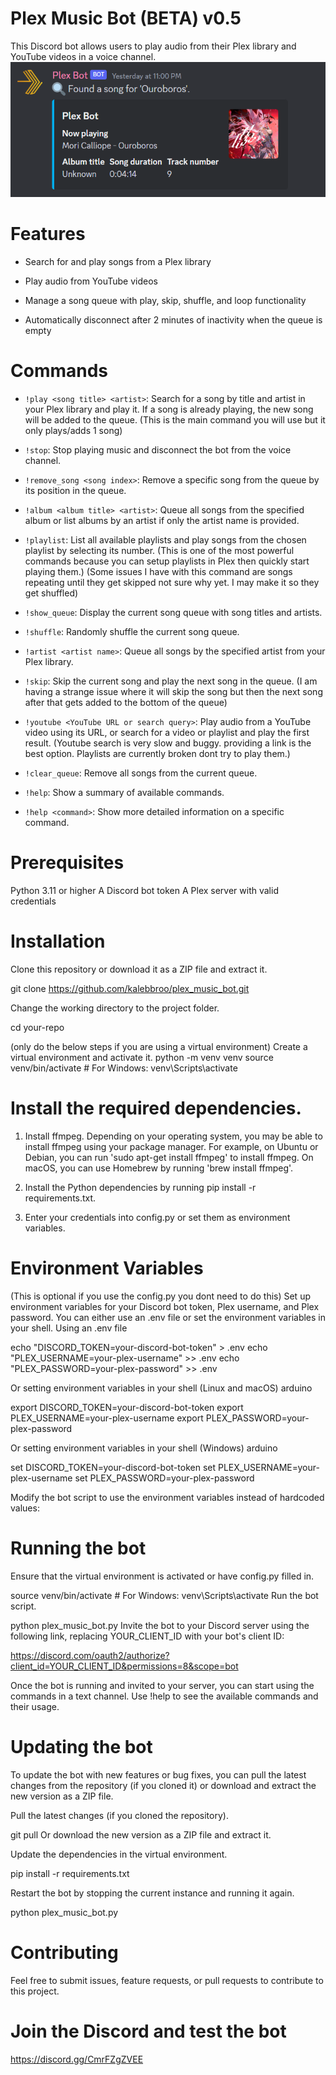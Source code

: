 # Plex Music Bot (BETA) v0.5
This Discord bot allows users to play audio from their Plex library and YouTube videos in a voice channel.
![Now Playing!](images/embed.PNG)

# Features
- Search for and play songs from a Plex library

- Play audio from YouTube videos

- Manage a song queue with play, skip, shuffle, and loop functionality

- Automatically disconnect after 2 minutes of inactivity when the queue is empty

# Commands
- `!play <song title> <artist>`: Search for a song by title and artist in your Plex library and play it. If a song is already playing, the new song will be added to the queue.
(This is the main command you will use but it only plays/adds 1 song)

- `!stop`: Stop playing music and disconnect the bot from the voice channel.

- `!remove_song <song index>`: Remove a specific song from the queue by its position in the queue.

- `!album <album title> <artist>`: Queue all songs from the specified album or list albums by an artist if only the artist name is provided.

- `!playlist`: List all available playlists and play songs from the chosen playlist by selecting its number.
(This is one of the most powerful commands because you can setup playlists in Plex then quickly start playing them.)
(Some issues I have with this command are songs repeating until they get skipped not sure why yet. I may make it so they get shuffled)

- `!show_queue`: Display the current song queue with song titles and artists.

- `!shuffle`: Randomly shuffle the current song queue.

- `!artist <artist name>`: Queue all songs by the specified artist from your Plex library.

- `!skip`: Skip the current song and play the next song in the queue.
(I am having a strange issue where it will skip the song but then the next song after that gets added to the bottom of the queue)

- `!youtube <YouTube URL or search query>`: Play audio from a YouTube video using its URL, or search for a video or playlist and play the first result. 
(Youtube search is very slow and buggy. providing a link is the best option. Playlists are currently broken dont try to play them.)

- `!clear_queue`: Remove all songs from the current queue.

- `!help`: Show a summary of available commands.

- `!help <command>`: Show more detailed information on a specific command.

# Prerequisites
Python 3.11 or higher
A Discord bot token
A Plex server with valid credentials

# Installation
Clone this repository or download it as a ZIP file and extract it.

git clone https://github.com/kalebbroo/plex_music_bot.git

Change the working directory to the project folder.

cd your-repo

(only do the below steps if you are using a virtual environment)
Create a virtual environment and activate it.
python -m venv venv
source venv/bin/activate  # For Windows: venv\Scripts\activate


# Install the required dependencies.

1. Install ffmpeg. Depending on your operating system, you may be able to install ffmpeg using your package manager. For example, on Ubuntu or Debian, you can run 'sudo apt-get install ffmpeg' to install ffmpeg. On macOS, you can use Homebrew by running 'brew install ffmpeg'.

2. Install the Python dependencies by running pip install -r requirements.txt.

3. Enter your credentials into config.py or set them as environment variables.


# Environment Variables
(This is optional if you use the config.py you dont need to do this)
Set up environment variables for your Discord bot token, Plex username, and Plex password. You can either use an .env file or set the environment variables in your shell.
Using an .env file

echo "DISCORD_TOKEN=your-discord-bot-token" > .env
echo "PLEX_USERNAME=your-plex-username" >> .env
echo "PLEX_PASSWORD=your-plex-password" >> .env

Or setting environment variables in your shell (Linux and macOS)
arduino

export DISCORD_TOKEN=your-discord-bot-token
export PLEX_USERNAME=your-plex-username
export PLEX_PASSWORD=your-plex-password

Or setting environment variables in your shell (Windows)
arduino

set DISCORD_TOKEN=your-discord-bot-token
set PLEX_USERNAME=your-plex-username
set PLEX_PASSWORD=your-plex-password

Modify the bot script to use the environment variables instead of hardcoded values:

# Running the bot
Ensure that the virtual environment is activated or have config.py filled in.

source venv/bin/activate  # For Windows: venv\Scripts\activate
Run the bot script.

python plex_music_bot.py
Invite the bot to your Discord server using the following link, replacing YOUR_CLIENT_ID with your bot's client ID:

https://discord.com/oauth2/authorize?client_id=YOUR_CLIENT_ID&permissions=8&scope=bot

Once the bot is running and invited to your server, you can start using the commands in a text channel. Use !help to see the available commands and their usage.

# Updating the bot
To update the bot with new features or bug fixes, you can pull the latest changes from the repository (if you cloned it) or download and extract the new version as a ZIP file.

Pull the latest changes (if you cloned the repository).

git pull
Or download the new version as a ZIP file and extract it.

Update the dependencies in the virtual environment.

pip install -r requirements.txt

Restart the bot by stopping the current instance and running it again.

python plex_music_bot.py

# Contributing
Feel free to submit issues, feature requests, or pull requests to contribute to this project.

# Join the Discord and test the bot

https://discord.gg/CmrFZgZVEE
